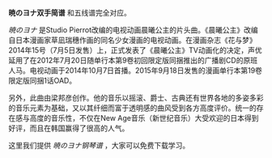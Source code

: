 

**暁のヨナ双手简谱** 和五线谱完全对应。

_暁のヨナ_ 是Studio
Pierrot改编的电视动画晨曦公主的片头曲。《晨曦公主》改编自日本漫画家草凪瑞穗作画的同名少女漫画的电视动画。在漫画杂志《花与梦》2014年15号（7月5日发售）上，正式发表了《晨曦公主》TV动画化的决定，声优延用了在2012年7月20日随单行本第9卷初回限定版同捆推出的广播剧CD的原班人马。电视动画于2014年10月7日首播。2015年9月18日发售的漫画单行本第19卷限定版同捆1话OAD。

另外，此曲由梁邦彦创作。他的音乐以摇滚、爵士、古典还有世界各地的多姿多彩的音乐元素为基础，又以其纤细而富于透明感的曲风受到各方高度评价。统一的存在感与高度的音乐性，不仅在New
Age音乐（新世纪音乐）大受欢迎的日本得到好评，而且在韩国赢得了很高的人气。

这里我们提供 _暁のヨナ钢琴谱_ ，大家可以免费下载学习。

